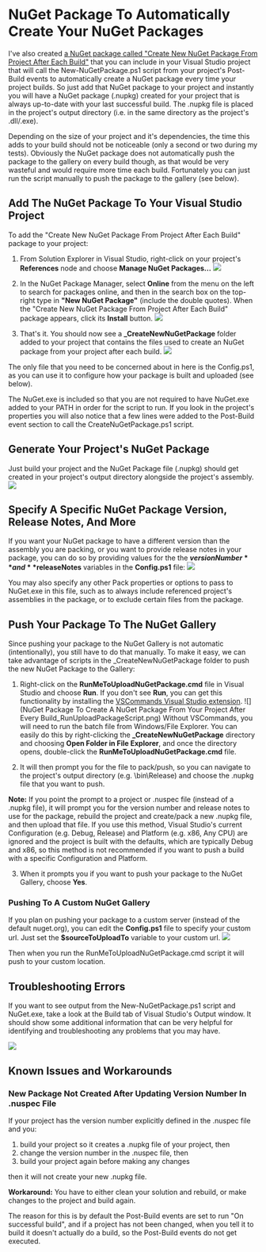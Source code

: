 # NuGet Package To Automatically Create Your NuGet Packages
I've also created [a NuGet package called "Create New NuGet Package From Project After Each Build"](https://nuget.org/packages/CreateNewNuGetPackageFromProjectAfterEachBuild/) that you can include in your Visual Studio project that will call the New-NuGetPackage.ps1 script from your project's Post-Build events to automatically create a NuGet package every time your project builds.  So just add that NuGet package to your project and instantly you will have a NuGet package (.nupkg) created for your project that is always up-to-date with your last successful build.  The .nupkg file is placed in the project's output directory (i.e. in the same directory as the project's .dll/.exe).

Depending on the size of your project and it's dependencies, the time this adds to your build should not be noticeable (only a second or two during my tests).  Obviously the NuGet package does not automatically push the package to the gallery on every build though, as that would be very wasteful and would require more time each build.  Fortunately you can just run the script manually to push the package to the gallery (see below).


## Add The NuGet Package To Your Visual Studio Project

To add the "Create New NuGet Package From Project After Each Build" package to your project:

1. From Solution Explorer in Visual Studio, right-click on your project's **References** node and choose **Manage NuGet Packages...**
![](Images/NuGetPackageToCreateANuGetPackageFromYourProjectAfterEveryBuild/NavigateToManageNugetPackages.png)

2. In the NuGet Package Manager, select **Online** from the menu on the left to search for packages online, and then in the search box on the top-right type in **"New NuGet Package"** (include the double quotes).  When the "Create New NuGet Package From Project After Each Build" package appears, click its **Install** button.
![](Images/NuGetPackageToCreateANuGetPackageFromYourProjectAfterEveryBuild/InstallNuGetPackageFromPackageManager.png)

3. That's it. You should now see a **_CreateNewNuGetPackage** folder added to your project that contains the files used to create an NuGet package from your project after each build.
![](Images/NuGetPackageToCreateANuGetPackageFromYourProjectAfterEveryBuild/FilesAddedToProject.png)

The only file that you need to be concerned about in here is the Config.ps1, as you can use it to configure how your package is built and uploaded (see below).

The NuGet.exe is included so that you are not required to have NuGet.exe added to your PATH in order for the script to run.  If you look in the project's properties you will also notice that a few lines were added to the Post-Build event section to call the CreateNuGetPackage.ps1 script.


## Generate Your Project's NuGet Package

Just build your project and the NuGet Package file (.nupkg) should get created in your project's output directory alongside the project's assembly.
![](Images/NuGetPackageToCreateANuGetPackageFromYourProjectAfterEveryBuild/NuGetPackageInOutputDirectory.png)


## Specify A Specific NuGet Package Version, Release Notes, And More

If you want your NuGet package to have a different version than the assembly you are packing, or you want to provide release notes in your package, you can do so by providing values for the the **$versionNumber** and **$releaseNotes** variables in the **Config.ps1** file:
![](Images/NuGetPackageToCreateANuGetPackageFromYourProjectAfterEveryBuild/SpecifyVersionNumberAndReleaseNotes.png)

You may also specify any other Pack properties or options to pass to NuGet.exe in this file, such as to always include referenced project's assemblies in the package, or to exclude certain files from the package.

## Push Your Package To The NuGet Gallery

Since pushing your package to the NuGet Gallery is not automatic (intentionally), you still have to do that manually.  To make it easy, we can take advantage of scripts in the _CreateNewNuGetPackage folder to push the new NuGet Package to the Gallery:

1. Right-click on the **RunMeToUploadNuGetPackage.cmd** file in Visual Studio and choose **Run**. If you don't see **Run**, you can get this functionality by installing the [VSCommands Visual Studio extension](https://visualstudiogallery.msdn.microsoft.com/c6d1c265-7007-405c-a68b-5606af238ece).
![](NuGet Package To Create A NuGet Package From Your Project After Every Build_RunUploadPackageScript.png)
Without VSCommands, you will need to run the batch file from Windows/File Explorer. You can easily do this by right-clicking the **_CreateNewNuGetPackage** directory and choosing **Open Folder in File Explorer**, and once the directory opens, double-click the **RunMeToUploadNuGetPackage.cmd** file.

2. It will then prompt you for the file to pack/push, so you can navigate to the project's output directory (e.g. \bin\Release) and choose the .nupkg file that you want to push.

**Note:** If you point the prompt to a project or .nuspec file (instead of a .nupkg file), it will prompt you for the version number and release notes to use for the package, rebuild the project and create/pack a new .nupkg file, and then upload that file. If you use this method, Visual Studio's current Configuration (e.g. Debug, Release) and Platform (e.g. x86, Any CPU) are ignored and the project is built with the defaults, which are typically Debug and x86, so this method is not recommended if you want to push a build with a specific Configuration and Platform.

3. When it prompts you if you want to push your package to the NuGet Gallery, choose **Yes**.

### Pushing To A Custom NuGet Gallery

If you plan on pushing your package to a custom server (instead of the default nuget.org), you can edit the **Config.ps1** file to specify your custom url. Just set the **$sourceToUploadTo** variable to your custom url.
![](Images/NuGetPackageToCreateANuGetPackageFromYourProjectAfterEveryBuild/ChangeDefaultPushLocation.png)

Then when you run the RunMeToUploadNuGetPackage.cmd script it will push to your custom location.


## Troubleshooting Errors

If you want to see output from the New-NuGetPackage.ps1 script and NuGet.exe, take a look at the Build tab of Visual Studio's Output window.  It should show some additional information that can be very helpful for identifying and troubleshooting any problems that you may have.

![](Images/NuGetPackageToCreateANuGetPackageFromYourProjectAfterEveryBuild/BuildOutputWindow.png)


## Known Issues and Workarounds

### New Package Not Created After Updating Version Number In .nuspec File

If your project has the version number explicitly defined in the .nuspec file and you:

1. build your project so it creates a .nupkg file of your project, then
1. change the version number in the .nuspec file, then
1. build your project again before making any changes

then it will not create your new .nupkg file.

**Workaround:** You have to either clean your solution and rebuild, or make changes to the project and build again.

The reason for this is by default the Post-Build events are set to run "On successful build", and if a project has not been changed, when you tell it to build it doesn't actually do a build, so the Post-Build events do not get executed.
